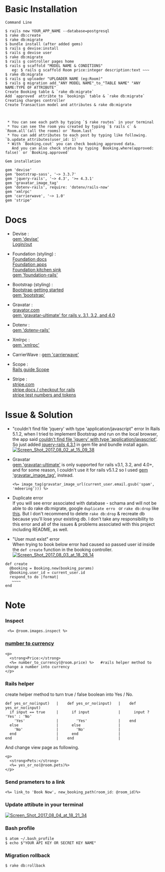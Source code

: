 # Basic Installation  
````  
Command Line    
  
$ rails new YOUR_APP_NAME --database=postgresql  
$ rake db:create  
$ rake db:migrate  
$ bundle install (after added gems)  
$ rails g devise:install  
$ rails g devise user  
$ rake db:migrate   
$ rails g controller pages home  
$ rails g scaffold "MODEL NAME & CONDITIONS"  
   eg: $ rails g scaffold Room price:integer description:text ~~~       
$ rake db:migrate  
$ rails g uploader "UPLOADER NAME (eg:Room)"  
$ rails g migration add_"ANY MODEL NAME"_to_"TABLE NAME" "ANY NAME:TYPE OF ATTRIBUTE"  
Create Booking table & `rake db:migrate`    
Add `approved` attribte to `bookings` table & `rake db:migrate`  
Creating charges controller   
Create Transaction model and attributes & rake db:migrate  
  
    

 * You can see each path by typing `$ rake routes` in your terminal   
 * You can see the room you created by typing `$ rails c` & `Room.all`(all the rooms) or `Room.last`    
 * You can add attributes to each post by typing like following. `b.update_attributes(user_id: 1)`  
 * With `Booking.cout` you can check booking approved data.    
   And you can also check status by typing `Booking.where(approved: false)` or `Booking.approved`    
````  
  
````  
Gem installation  
  
gem 'devise' 
gem 'bootstrap-sass', '~> 3.3.7'  
gem 'jquery-rails', '~> 4.3', '>= 4.3.1'  
gem 'gravatar_image_tag'  
gem 'dotenv-rails', require: 'dotenv/rails-now'  
gem 'xmlrpc'   
gem 'carrierwave', '~> 1.0'  
gem 'stripe'    
````    
  
  
# Docs  
  * Devise :  
  [gem 'devise'](https://github.com/plataformatec/devise)  
  [Login/out](https://github.com/plataformatec/devise/wiki/How-To:-Add-sign_in,-sign_out,-and-sign_up-links-to-your-layout-template)
       
  * Foundation (styling) :     
    [Foundation docs](http://foundation.zurb.com/sites/docs/installation.html)  
    [Foundation apps](http://foundation.zurb.com/apps.html)  
    [Foundation kitchen sink](http://foundation.zurb.com/sites/docs/kitchen-sink.html)  
    [gem 'foundation-rails'](https://github.com/zurb/foundation-rails)   
    
  * Bootstrap (styling) :  
    [Bootstrap getting started](http://getbootstrap.com/getting-started/)  
    [gem 'bootstrap'](https://github.com/twbs/bootstrap-rubygem)  
      
  * Gravatar :  
    [gravator.com](https://en.gravatar.com/)  
    [gem 'gravatar-ultimate' for rails v. 3.1, 3.2, and 4.0](https://github.com/sinisterchipmunk/gravatar)    
   
  * Dotenv :  
    [gem 'dotenv-rails'](https://github.com/bkeepers/dotenv)              
      
  * Xmlrpc :  
    [gem 'xmlrpc'](https://github.com/ruby/xmlrpc)  
      
  * CarrierWave :
    [gem 'carrierwave'](https://github.com/carrierwaveuploader/carrierwave)   

  * Scope :  
    [Rails guide Scope](http://guides.rubyonrails.org/active_record_querying.html#scopes)    

  * Stripe :     
    [stripe.com](https://dashboard.stripe.com)    
    [stripe docs / checkout for rails](https://stripe.com/docs/checkout/rails)    
    [stripe test numbers and tokens](https://stripe.com/docs/testing#cards)  
    
    
            
# Issue & Solution  
 * "couldn't find file 'jquery' with type 'application/javascript" error
   In Rails 5.1.2, when I tried to implement Bootstrap and run on the local browser, the app said [couldn't find file 'jquery' with type 'application/javascript'](https://stackoverflow.com/questions/22582097/sprocketsfilenotfound-in-staticpageshome).        
   So just added [jquery-rails 4.3.1](https://rubygems.org/gems/jquery-rails/versions/4.3.1) in gem file and bundle install again.    
 <a href="https://ibb.co/iOj2LQ"><img src="https://image.ibb.co/kZuPZk/Screen_Shot_2017_08_02_at_15_09_38.png" alt="Screen_Shot_2017_08_02_at_15_09_38" border="0"></a>      
     
    
    
 * Gravatar    
   [gem 'gravatar-ultimate'](https://github.com/sinisterchipmunk/gravatar) is only supported for rails v3.1, 3.2, and 4.0+, and for some reason, I couldn't use it for rails v5.1.2 so I used [gem 'gravatar_image_tag'](https://github.com/mdeering/gravatar_image_tag), instead.    
    ````    
    <%= image_tag(gravatar_image_url(current_user.email.gsub('spam', 'mdeering'))) %>  
    ````      
        
             
    
 * Duplicate error    
   If you will see error associated with database - schama and will not be able to do rake db:migrate, google `duplicate erro ` or `rake db:drop` like [this](https://stackoverflow.com/questions/4116067/purge-or-recreate-a-ruby-on-rails-database). But I don't recommend to delete `rake db:drop` & recreate db because you'll lose your existing db. I don't take any responsibility to this error and all of the issues & problems associated with this project including README, as well.  

 * "User must exist" error    
  When trying to book below error had caused so passed user id inside the `def create` function in the booking controller.   
  <a href="https://ibb.co/hoPJCF"><img src="https://image.ibb.co/jF1bzv/Screen_Shot_2017_08_03_at_18_28_14.png" alt="Screen_Shot_2017_08_03_at_18_28_14" border="0"></a>  
    
  ````   
  def create  
    @booking = Booking.new(booking_params)  
    @booking.user_id = current_user.id  
    respond_to do |format|  
     ~~~~  
  end  
  ````  
    

# Note  
  ### Inspect  
  ````    
   <%= @room.images.inspect %>    
  ````  
      
  ### [number to currency](https://apidock.com/rails/ActionView/Helpers/NumberHelper/number_to_currency)      
  ````  
  <p>  
    <strong>Price:</strong>  
    <%= number_to_currency(@room.price) %>   #rails helper method to change a number into currency
  </p>    
  ````      
    
  ### Rails helper  
  create helper method to turn true / false boolean into Yes / No.  
  ````    
  def yes_or_no(input)   |    def yes_or_no(input)   |    def yes_or_no(input)    
    if input == true     |      if input             |      input ? 'Yes' : 'No'   
      'Yes'              |        'Yes'              |    end   
    else                 |      else                 |   
      'No'               |        'No'               |   
    end                  |      end                  |   
  end                    |    end                    |   
  ````     
      
  And change view page as following.         
  ````     
  <p>    
    <strong>Pets:</strong>       
    <%= yes_or_no(@room.pets)%>       
  </p>         
  ````           
    
  ### Send prameters to a link    
  ````      
  <%= link_to 'Book Now', new_booking_path(room_id: @room_id)%>   
  ````   

  ### Update attibute in your terminal       
    
<a href="https://ibb.co/mNC42F"><img src="https://image.ibb.co/hjQP2F/Screen_Shot_2017_08_04_at_18_21_34.png" alt="Screen_Shot_2017_08_04_at_18_21_34" border="0"></a>    
    
    
  
  ### Bash profile    
  ````  
  $ atom ~/.bash_profile  
  $ echo $"YOUR API KEY OR SECRET KEY NAME"
  ````  
    
  ### Migration rollback    
  ````
  $ rake db:rollback  
  ````  
    
      
      